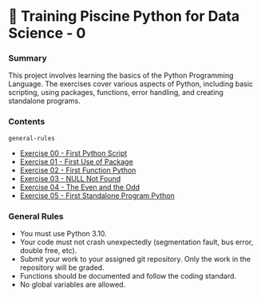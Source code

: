 
# 🚀 Training Piscine Python for Data Science - 0

### Summary

This project involves learning the basics of the Python Programming Language. The exercises cover various aspects of Python, including basic scripting, using packages, functions, error handling, and creating standalone programs.

### Contents

`general-rules`
- [Exercise 00 - First Python Script](#exercise-00---first-python-script)
- [Exercise 01 - First Use of Package](#exercise-01---first-use-of-package)
- [Exercise 02 - First Function Python](#exercise-02---first-function-python)
- [Exercise 03 - NULL Not Found](#exercise-03---null-not-found)
- [Exercise 04 - The Even and the Odd](#exercise-04---the-even-and-the-odd)
- [Exercise 05 - First Standalone Program Python](#exercise-05---first-standalone-program-python)

### General Rules

- You must use Python 3.10.
- Your code must not crash unexpectedly (segmentation fault, bus error, double free, etc).
- Submit your work to your assigned git repository. Only the work in the repository will be graded.
- Functions should be documented and follow the coding standard.
- No global variables are allowed.